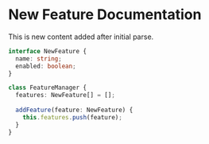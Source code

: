 # New Feature Documentation

This is new content added after initial parse.

```typescript
interface NewFeature {
  name: string;
  enabled: boolean;
}

class FeatureManager {
  features: NewFeature[] = [];
  
  addFeature(feature: NewFeature) {
    this.features.push(feature);
  }
}
```
